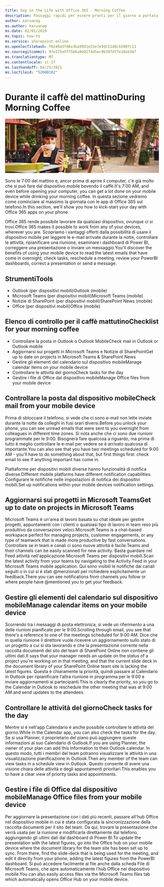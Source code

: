 ```yaml
---
title: Day in the Life with Office 365 - Morning Coffee
description: Passaggi rapidi per essere pronti per il giorno a portata di mano con Office 365
author: karuanag
ms.author: karuanag
ms.date: 02/01/2019
ms.topic: how-to
ms.service: sharepoint-online
ms.openlocfilehash: f0249a5f86e3ba99d1e53e7e9dc51d8cb5007c11
ms.sourcegitcommit: 97e175e5ff5b6a9e0274d5ec9b39fdf7e18eb387
ms.translationtype: MT
ms.contentlocale: it-IT
ms.lasthandoff: 04/25/2021
ms.locfileid: "52000102"
---
```

# <a name="during-morning-coffee"></a><span data-ttu-id="1fb31-103">Durante il caffè del mattino</span><span class="sxs-lookup"><span data-stu-id="1fb31-103">During Morning Coffee</span></span>

![Immagine del caffè del mattino](media/ditl_coffee.png)

<span data-ttu-id="1fb31-105">Sono le 7:00 del mattino e, ancor prima di aprire il computer, c'è già molto che si può fare dal dispositivo mobile bevendo il caffè.</span><span class="sxs-lookup"><span data-stu-id="1fb31-105">It's 7:00 AM, and even before opening your computer, you can get a lot done on your mobile device while drinking your morning coffee.</span></span> <span data-ttu-id="1fb31-106">In questa sezione vedremo come cominciare al massimo la giornata con le app di Office 365 sul telefono.</span><span class="sxs-lookup"><span data-stu-id="1fb31-106">In this section, we'll show you how to kick-start your day with Office 365 apps on your phone.</span></span>

<span data-ttu-id="1fb31-107">Office 365 rende possibile lavorare da qualsiasi dispositivo, ovunque ci si trovi.</span><span class="sxs-lookup"><span data-stu-id="1fb31-107">Office 365 makes it possible to work from any of your devices, wherever you are.</span></span> <span data-ttu-id="1fb31-108">Scopriamo i vantaggi offerti dalla possibilità di usare il dispositivo mobile per leggere le e-mail arrivate durante la notte, controllare le attività, ripianificare una riunione, esaminare i dashboard di Power BI, correggere una presentazione o inviare un messaggio.</span><span class="sxs-lookup"><span data-stu-id="1fb31-108">You'll discover the benefits of using your mobile device to read the latest emails that have come in overnight, check tasks, reschedule a meeting, review your PowerBI dashboards, correct a presentation or send a message.</span></span> 

## <a name="tools"></a><span data-ttu-id="1fb31-109">Strumenti</span><span class="sxs-lookup"><span data-stu-id="1fb31-109">Tools</span></span>
- <span data-ttu-id="1fb31-110">Outlook (per dispositivi mobili)</span><span class="sxs-lookup"><span data-stu-id="1fb31-110">Outlook (mobile)</span></span>
- <span data-ttu-id="1fb31-111">Microsoft Teams (per dispositivi mobili)</span><span class="sxs-lookup"><span data-stu-id="1fb31-111">Microsoft Teams (mobile)</span></span>
- <span data-ttu-id="1fb31-112">Notizie di SharePoint (per dispositivi mobili)</span><span class="sxs-lookup"><span data-stu-id="1fb31-112">SharePoint News (mobile)</span></span>
- <span data-ttu-id="1fb31-113">Office (per dispositivi mobili)</span><span class="sxs-lookup"><span data-stu-id="1fb31-113">Office (mobile)</span></span>

## <a name="checklist-for-your-morning-coffee"></a><span data-ttu-id="1fb31-114">Elenco di controllo per il caffè mattutino</span><span class="sxs-lookup"><span data-stu-id="1fb31-114">Checklist for your morning coffee</span></span>
- <span data-ttu-id="1fb31-115">Controllare la posta in Outlook o Outlook Mobile</span><span class="sxs-lookup"><span data-stu-id="1fb31-115">Check mail in Outlook or Outlook mobile</span></span>
- <span data-ttu-id="1fb31-116">Aggiornarsi sui progetti in Microsoft Teams e Notizie di SharePoint</span><span class="sxs-lookup"><span data-stu-id="1fb31-116">Get up to date on projects in Microsoft Teams & SharePoint News</span></span>
- <span data-ttu-id="1fb31-117">Gestire gli elementi del calendario sul dispositivo mobile</span><span class="sxs-lookup"><span data-stu-id="1fb31-117">Manage calendar items on your mobile device</span></span>
- <span data-ttu-id="1fb31-118">Controllare le attività del giorno</span><span class="sxs-lookup"><span data-stu-id="1fb31-118">Check tasks for the day</span></span>
- <span data-ttu-id="1fb31-119">Gestire i file di Office dal dispositivo mobile</span><span class="sxs-lookup"><span data-stu-id="1fb31-119">Manage Office files from your mobile device</span></span> 

## <a name="check-mail-from-your-mobile-device"></a><span data-ttu-id="1fb31-120">Controllare la posta dal dispositivo mobile</span><span class="sxs-lookup"><span data-stu-id="1fb31-120">Check mail from your mobile device</span></span>
<span data-ttu-id="1fb31-121">Prima di sbloccare il telefono, si vede che ci sono e-mail non lette inviate durante la notte da colleghi in fusi orari diversi.</span><span class="sxs-lookup"><span data-stu-id="1fb31-121">Before you unlock your phone, you can see unread emails that were sent to you overnight from colleagues in different time zones.</span></span> <span data-ttu-id="1fb31-122">Si nota anche che ci sono due riunioni programmate per le 9:00. Bisognerà fare qualcosa a riguardo, ma prima di tutto è meglio controllare le e-mail per vedere se è arrivato qualcosa di importante.</span><span class="sxs-lookup"><span data-stu-id="1fb31-122">You can also see that you have two meetings scheduled for 9:00 AM - you'll have to do something about that, but first things first: check email to see if anything important has come in.</span></span>

<span data-ttu-id="1fb31-123">Piattaforme per dispositivi mobili diverse hanno funzionalità di notifica diverse.</span><span class="sxs-lookup"><span data-stu-id="1fb31-123">Different mobile platforms have different notification capabilities.</span></span> <span data-ttu-id="1fb31-124">Configurare le notifiche nelle impostazioni di notifica dei dispositivi mobili.</span><span class="sxs-lookup"><span data-stu-id="1fb31-124">Set up notifications within your mobile devices notification settings.</span></span> 

## <a name="get-up-to-date-on-projects-in-microsoft-teams"></a><span data-ttu-id="1fb31-125">Aggiornarsi sui progetti in Microsoft Teams</span><span class="sxs-lookup"><span data-stu-id="1fb31-125">Get up to date on projects in Microsoft Teams</span></span>
<span data-ttu-id="1fb31-126">Microsoft Teams è un'area di lavoro basata su chat ideale per gestire progetti, appuntamenti con i clienti o qualsiasi tipo di lavoro in team reso più produttivo da conversazioni veloci.</span><span class="sxs-lookup"><span data-stu-id="1fb31-126">Microsoft Teams is a chat-based workspace perfect for managing projects, customer engagements, or any type of teamwork that is made more productive by fast conversations.</span></span> <span data-ttu-id="1fb31-127">Controllare se in team e canali ci sono nuove attività è facile.</span><span class="sxs-lookup"><span data-stu-id="1fb31-127">Teams and their channels can be easily scanned for new activity.</span></span> <span data-ttu-id="1fb31-128">Basta guardare nel Feed attività nell'applicazione Microsoft Teams per dispositivi mobili.</span><span class="sxs-lookup"><span data-stu-id="1fb31-128">Scan the latest activity from your teams by navigating to the Activity Feed in your Microsoft Teams mobile application.</span></span> <span data-ttu-id="1fb31-129">Qui sono visibili le notifiche dai canali seguiti o in cui si è stati @menzionati per richiedere esplicitamente un feedback.</span><span class="sxs-lookup"><span data-stu-id="1fb31-129">There you can see notifications from channels you follow or where people have @mentioned you to get your feedback.</span></span>  

## <a name="manage-calendar-items-on-your-mobile-device"></a><span data-ttu-id="1fb31-130">Gestire gli elementi del calendario sul dispositivo mobile</span><span class="sxs-lookup"><span data-stu-id="1fb31-130">Manage calendar items on your mobile device</span></span>
<span data-ttu-id="1fb31-131">Scorrendo tra i messaggi di posta elettronica, si vede un riferimento a una delle riunioni pianificate per le 9:00.</span><span class="sxs-lookup"><span data-stu-id="1fb31-131">Scrolling through email, you see that there's a reference to one of the meetings scheduled for 9:00 AM.</span></span> <span data-ttu-id="1fb31-132">Dice che in quella riunione il direttore vuole ricevere un aggiornamento sullo stato di un progetto a cui si sta lavorando e che la presentazione corrente nella raccolta documenti del sito del team di SharePoint Online non contiene gli ultimi dati.</span><span class="sxs-lookup"><span data-stu-id="1fb31-132">It says that your manager needs an update on the status of a project you're working on in that meeting, and that the current slide deck in the document library of your SharePoint Online team site is lacking the latest figures.</span></span> <span data-ttu-id="1fb31-133">Questa è chiaramente la priorità, quindi passare al Calendario in Outlook per ripianificare l'altra riunione in programma per le 9:00 e inviare aggiornamenti ai partecipanti.</span><span class="sxs-lookup"><span data-stu-id="1fb31-133">This is clearly the priority, so you go to the Calendar in Outlook to reschedule the other meeting that was at 9:00 AM and send updates to the attendees.</span></span>

## <a name="check-tasks-for-the-day"></a><span data-ttu-id="1fb31-134">Controllare le attività del giorno</span><span class="sxs-lookup"><span data-stu-id="1fb31-134">Check tasks for the day</span></span>
<span data-ttu-id="1fb31-135">Mentre si è nell'app Calendario è anche possibile controllare le attività del giorno.</span><span class="sxs-lookup"><span data-stu-id="1fb31-135">While in the Calendar app, you can also check the tasks for the day.</span></span> <span data-ttu-id="1fb31-136">Se si usa Planner, il proprietario del piano può aggiungere queste informazioni al suo Calendario di Outlook.</span><span class="sxs-lookup"><span data-stu-id="1fb31-136">If you are using Planner, the owner of your plan can add this information to their Outlook calendar.</span></span> <span data-ttu-id="1fb31-137">In questo modo, tutti i membri del team potranno visualizzare le attività in una visualizzazione pianificazione in Outlook.</span><span class="sxs-lookup"><span data-stu-id="1fb31-137">Then any member of the team can view tasks in a schedule view in Outlook.</span></span> <span data-ttu-id="1fb31-138">Questo consente di avere una visione chiara delle attività e degli appuntamenti prioritari.</span><span class="sxs-lookup"><span data-stu-id="1fb31-138">This enables you to have a clear view of priority tasks and appointments.</span></span>  

## <a name="manage-office-files-from-your-mobile-device"></a><span data-ttu-id="1fb31-139">Gestire i file di Office dal dispositivo mobile</span><span class="sxs-lookup"><span data-stu-id="1fb31-139">Manage Office files from your mobile device</span></span>
<span data-ttu-id="1fb31-140">Per aggiornare la presentazione con i dati più recenti, passare all'hub Office nel dispositivo mobile in cui è stata configurata la sincronizzazione della raccolta documenti per il sito del team. Da qui, trovare la presentazione che verrà usata per la riunione e modificarla direttamente dal telefono, aggiungendo gli ultimi dati dal dashboard di Power BI.</span><span class="sxs-lookup"><span data-stu-id="1fb31-140">To update the presentation with the latest figures, go into the Office hub on your mobile device where the document library for the team site has been set up to sync. From there, find the slide-deck that is being used for the meeting, and edit it directly from your phone, adding the latest figures from the PowerBI dashboard.</span></span> <span data-ttu-id="1fb31-141">Si può accedere facilmente ai file anche dalla scheda File di Microsoft Teams, che apre automaticamente l'hub Office nel dispositivo mobile.</span><span class="sxs-lookup"><span data-stu-id="1fb31-141">You can also easily access files via the Microsoft Teams files tab which automatically opens Office Hub on your mobile device.</span></span> 